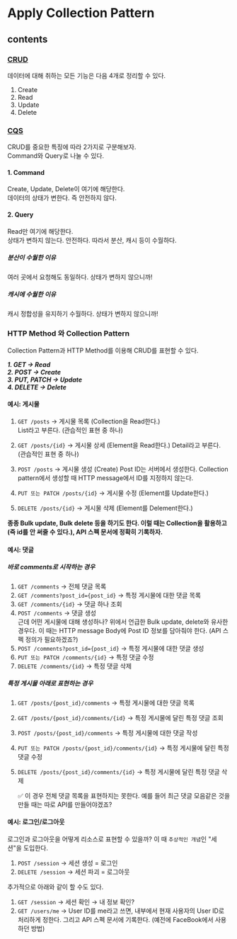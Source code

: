 # Apply Collection Pattern

## contents

### [CRUD](https://ko.wikipedia.org/wiki/CRUD)

데이터에 대해 취하는 모든 기능은 다음 4개로 정리할 수 있다.

1. Create
2. Read
3. Update
4. Delete

### [CQS](https://en.wikipedia.org/wiki/Command–query_separation)

CRUD를 중요한 특징에 따라 2가지로 구분해보자.  
Command와 Query로 나눌 수 있다.

#### 1. Command

Create, Update, Delete이 여기에 해당한다.  
데이터의 상태가 변한다. 즉 안전하지 않다.

#### 2. Query

Read만 여기에 해당한다.  
상태가 변하지 않는다. 안전하다. 따라서 분산, 캐시 등이 수월하다.

##### 분산이 수월한 이유

여러 곳에서 요청해도 동일하다. 상태가 변하지 않으니까!

##### 캐시에 수월한 이유

캐시 정합성을 유지하기 수월하다. 상태가 변하지 않으니까!

### HTTP Method 와 Collection Pattern

Collection Pattern과 HTTP Method를 이용해 CRUD를 표현할 수 있다.

**_1. GET → Read_**  
**_2. POST → Create_**  
**_3. PUT, PATCH → Update_**  
**_4. DELETE → Delete_**

#### 예시: 게시물

1. `GET /posts` → 게시물 목록 (Collection을 Read한다.)  
   List라고 부른다. (관습적인 표현 중 하나)

2. `GET /posts/{id}` → 게시물 상세 (Element을 Read한다.)
   Detail라고 부른다. (관습적인 표현 중 하나)
3. `POST /posts` → 게시물 생성 (Create)
   Post ID는 서버에서 생성한다. Collection pattern에서 생성할 때 HTTP message에서 ID를 지정하지 않는다.
4. `PUT 또는 PATCH /posts/{id}` → 게시물 수정 (Element를 Update한다.)
5. `DELETE /posts/{id}` → 게시물 삭제 (Element를 Delement한다.)

**종종 Bulk update, Bulk delete 등을 하기도 한다. 이럴 때는 Collection을 활용하고(즉 id를 안 써줄 수 있다.), API 스펙 문서에 정확히 기록하자.**

#### 예시: 댓글

##### 바로 comments로 시작하는 경우

1. `GET /comments` → 전체 댓글 목록
2. `GET /comments?post_id={post_id}` → 특정 게시물에 대한 댓글 목록
3. `GET /comments/{id}` → 댓글 하나 조회
4. `POST /comments` → 댓글 생성  
   근데 어떤 게시물에 대해 생성하나? 위에서 언급한 Bulk update, delete와 유사한 경우다. 이 때는 HTTP message Body에 Post ID 정보를 담아줘야 한다. (API 스펙 정의가 필요하겠죠?)
5. `POST /comments?post_id={post_id}` → 특정 게시물에 대한 댓글 생성
6. `PUT 또는 PATCH /comments/{id}` → 특정 댓글 수정
7. `DELETE /comments/{id}` → 특정 댓글 삭제

##### 특정 게시물 아래로 표현하는 경우

1. `GET /posts/{post_id}/comments` → 특정 게시물에 대한 댓글 목록
2. `GET /posts/{post_id}/comments/{id}` → 특정 게시물에 달린 특정 댓글 조회
3. `POST /posts/{post_id}/comments` → 특정 게시물에 대한 댓글 작성
4. `PUT 또는 PATCH /posts/{post_id}/comments/{id}` → 특정 게시물에 달린 특정 댓글 수정
5. `DELETE /posts/{post_id}/comments/{id}` → 특정 게시물에 달린 특정 댓글 삭제

   ✅ 이 경우 전체 댓글 목록을 표현하지는 못한다. 예를 들어 최근 댓글 모음같은 것을 만들 때는 따로 API를 만들어야겠죠?

#### 예시: 로그인/로그아웃

로그인과 로그아웃을 어떻게 리소스로 표현할 수 있을까? 이 때 `추상적인 개념`인 "세션"을 도입한다.

1. `POST /session` → 세션 생성 = 로그인
2. `DELETE /session` → 세션 파괴 = 로그아웃

추가적으로 아래와 같이 할 수도 있다.

1. `GET /session` → 세션 확인 → 내 정보 확인?
2. `GET /users/me` → User ID를 me라고 쓰면, 내부에서 현재 사용자의 User ID로 처리하게 정한다. 그리고 API 스펙 문서에 기록한다. (예전에 FaceBook에서 사용하던 방법)
